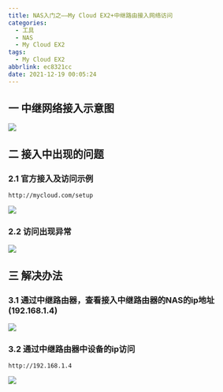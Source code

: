 ```yaml
---
title: NAS入门之——My Cloud EX2+中继路由接入网络访问
categories:
  - 工具
  - NAS
  - My Cloud EX2
tags:
  - My Cloud EX2
abbrlink: ec8321cc
date: 2021-12-19 00:05:24
---
```

## 一 中继网络接入示意图
![][1]

<!--more-->

## 二 接入中出现的问题

### 2.1 官方接入及访问示例

```
http://mycloud.com/setup
```

![][2]

### 2.2 访问出现异常
![][3]

## 三 解决办法

### 3.1 通过中继路由器，查看接入中继路由器的NAS的ip地址(192.168.1.4)
![][4]

### 3.2 通过中继路由器中设备的ip访问

```
http://192.168.1.4
```
![][5]


[1]:https://cdn.jsdelivr.net/gh/PGzxc/CDN@master/blog-nas/nas-ex2-net-connect.png
[2]:https://cdn.jsdelivr.net/gh/PGzxc/CDN@master/blog-nas/nas-ex2-guanfang-director.png
[3]:https://cdn.jsdelivr.net/gh/PGzxc/CDN@master/blog-nas/nas-ex2-guanfang-director-error.png
[4]:https://cdn.jsdelivr.net/gh/PGzxc/CDN@master/blog-nas/nas-ex2-zhongji-device-list-nas.png
[5]:https://cdn.jsdelivr.net/gh/PGzxc/CDN@master/blog-nas/nas-ex2-zhongji-web-info.png